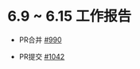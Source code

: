 # 6.9 ~ 6.15 工作报告

- PR合并 [#990](https://github.com/riscv/sail-riscv/pull/990)

- PR提交 [#1042](https://github.com/riscv/sail-riscv/pull/1042)